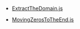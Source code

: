 * [ExtractTheDomain.js](https://github.com/rensykes/codewars/tree/master/5Kyu/ExtractTheDomain.js)

- [MovingZerosToTheEnd.js](https://github.com/rensykes/codewars/tree/master/5Kyu/MovingZerosToTheEnd.js)